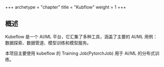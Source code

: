+++
archetype = "chapter"
title = "Kubflow"
weight = 1
+++

## 概述

Kubeflow 是一个 AI/ML 平台，它汇集了多种工具，涵盖了主要的 AI/ML 用例：数据探索、数据管道、模型训练和模型服务。

本项目主要使用 kubeflow 的 Training Job(PytorchJob) 用于 AI/ML 的分布式训练。